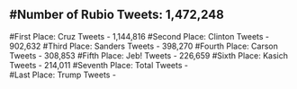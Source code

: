 #Number of Rubio Tweets: 1,472,248
---
#First Place: Cruz Tweets - 1,144,816
#Second Place: Clinton Tweets - 902,632
#Third Place: Sanders Tweets - 398,270
#Fourth Place: Carson Tweets - 308,853
#Fifth Place: Jeb! Tweets - 226,659
#Sixth Place: Kasich Tweets - 214,011
#Seventh Place: Total Tweets -  
#Last Place: Trump Tweets - 
